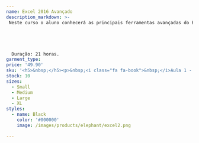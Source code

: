 ```yaml
---
name: Excel 2016 Avançado
description_markdown: >-
 Neste curso o aluno conhecerá as principais ferramentas avançadas do Excel, além disso, criará algumas planilhas essenciais para nosso dia-a-dia e para o ambiente de trabalho.





  Duração: 21 horas.
garment_type:
price: '49.90'
sku: '<h5>&nbsp;</h5><p>&nbsp;<i class="fa fa-book">&nbsp;</i>Aula 1 - Introdução ao Excel Avançado</p><p>&nbsp;<i class="fa fa-book">&nbsp;</i>Aula 2 - Auditoria de Fórmulas</p><p>&nbsp;<i class="fa fa-book">&nbsp;</i>Aula 3 - Segmentação de Dados</p><p>&nbsp;<i class="fa fa-book">&nbsp;</i>Aula 4 - Filtro Avançado</p><p>&nbsp;<i class="fa fa-book">&nbsp;</i>Aula 5 - Criar Cenário e Relatório de Cenário</p><p>&nbsp;<i class="fa fa-book">&nbsp;</i>Aula 6 - Pesquisa Inteligente e Planilha de Previsão</p><p>&nbsp;<i class="fa fa-book">&nbsp;</i>Aula 7 - Estrutura de Tópicos</p><p>&nbsp;<i class="fa fa-book">&nbsp;</i>Aula 8 - Trabalhando com Dias</p><p>&nbsp;<i class="fa fa-book">&nbsp;</i>Aula 9 - Funções de Procura</p><p>&nbsp;<i class="fa fa-book">&nbsp;</i>Aula 10 - Funções de Pesquisa e Referência - Parte 1</p><p>&nbsp;<i class="fa fa-book">&nbsp;</i>Aula 11 - Funções de Pesquisa e Referência - Parte 2</p><p>&nbsp;<i class="fa fa-book">&nbsp;</i>Aula 12 - Funções Estatísticas</p><p>&nbsp;<i class="fa fa-book">&nbsp;</i>Aula 13 - Funções Financeiras - Parte 1</p><p>&nbsp;<i class="fa fa-book">&nbsp;</i>Aula 14 - Funções Financeiras - Parte 2</p><p>&nbsp;<i class="fa fa-book">&nbsp;</i>Aula 15 - Revisão</p><p>&nbsp;<i class="fa fa-book">&nbsp;</i>Aula 16 - Nomear Intervalo de Dados</p><p>&nbsp;<i class="fa fa-book">&nbsp;</i>Aula 17 - Validação de Dados</p><p>&nbsp;<i class="fa fa-book">&nbsp;</i>Aula 18 - Validação Personalizada</p><p>&nbsp;<i class="fa fa-book">&nbsp;</i>Aula 19 - Função SE e SOMASE</p><p>&nbsp;<i class="fa fa-book">&nbsp;</i>Aula 20 - Função E e Função OU</p><p>&nbsp;<i class="fa fa-book">&nbsp;</i>Aula 21 - Tratamento de Erros</p><p>&nbsp;<i class="fa fa-book">&nbsp;</i>Aula 22 - Tabela Dinâmica</p><p>&nbsp;<i class="fa fa-book">&nbsp;</i>Aula 23 - Gráficos Dinâmicos e Dashboard</p><p>&nbsp;<i class="fa fa-book">&nbsp;</i>Aula 24 - Power Query</p><p>&nbsp;<i class="fa fa-book">&nbsp;</i>Aula 25 - Revisão - Parte 1</p><p>&nbsp;<i class="fa fa-book">&nbsp;</i>Aula 26 - Revisão - Parte 2</p><p>&nbsp;<i class="fa fa-book">&nbsp;</i>Aula 27 - Macro sem VBA - Parte 1</p><p>&nbsp;<i class="fa fa-book">&nbsp;</i>Aula 28 - Macro sem VBA - Parte 2</p><p>&nbsp;<i class="fa fa-book">&nbsp;</i>Aula 29 - Macro com VBA - Parte 1</p><p>&nbsp;<i class="fa fa-book">&nbsp;</i>Aula 30 - Macro com VBA - Parte 2</p><p>&nbsp;<i class="fa fa-book">&nbsp;</i>Aula 31 - Funções Personalizadas</p><p>&nbsp;<i class="fa fa-book">&nbsp;</i>Aula 32 - Controles de Formulário - Parte 1</p><p>&nbsp;<i class="fa fa-book">&nbsp;</i>Aula 33 - Controles de Formulário - Parte 2</p><p>&nbsp;<i class="fa fa-book">&nbsp;</i>Aula 34 - Controles de Formulário - Parte 3</p><p>&nbsp;<i class="fa fa-book">&nbsp;</i>Aula 35 - Controles de Formulário - Parte 4</p><p>&nbsp;<i class="fa fa-book">&nbsp;</i>Aula 36 - Orçamento Familiar - Parte 1</p><p>&nbsp;<i class="fa fa-book">&nbsp;</i>Aula 37 - Orçamento Familiar - Parte 2</p><p>&nbsp;<i class="fa fa-book">&nbsp;</i>Aula 38 - Sistema de Cadastro e Venda - Parte 1</p><p>&nbsp;<i class="fa fa-book">&nbsp;</i>Aula 39 - Sistema de Cadastro e Venda - Parte 2</p><p>&nbsp;<i class="fa fa-book">&nbsp;</i>Aula 40 - Sistema de Cadastro e Venda - Parte 3</p><p>&nbsp;<i class="fa fa-book">&nbsp;</i>Aula 41 - Sistema de Controle de Estoque sem VBA - Parte 1</p><p>&nbsp;<i class="fa fa-book">&nbsp;</i>Aula 42 - Sistema de Controle de Estoque - Parte 2</p>'
stock: 10
sizes:
  - Small
  - Medium
  - Large
  - XL
styles:
  - name: Black
    color: '#000000'
    image: /images/products/elephant/excel2.png
  
---
```

